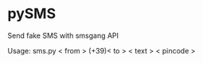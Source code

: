# pySMS

Send fake SMS with smsgang API

Usage:
      sms.py < from > (+39)< to > < text > < pincode >
